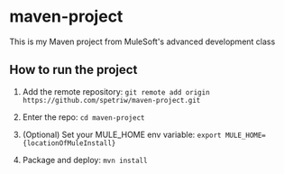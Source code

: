 # maven-project

This is my Maven project from MuleSoft's advanced development class

## How to run the project

1. Add the remote repository: `git remote add origin https://github.com/spetriw/maven-project.git`

1. Enter the repo: `cd maven-project`

1. (Optional) Set your MULE_HOME env variable: `export MULE_HOME={locationOfMuleInstall}`

1. Package and deploy: `mvn install`
